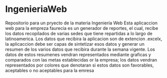 # IngenieriaWeb
Repositorio para un pryecto de la materia Ingeniería Web Esta aplicaccion web para la empreza faurecia es un generador de reportes, el cual, recibe los datos recopilados de varias sedes que tiene repartidas a lo largo de latinoamerica. Los datos que recibira la aplicacion son de extencion .excelx, la aplicaccion debe ser capas de sintetizar esos datos y generar un resumen de los varios datos que recibira durante la semana vigente. Los datos de estos resumenes vendran representados mediante graficas y comparados con las metas establecidas or la empresa; los datos vendran representados por colores que denotaran si estos datos son favorables, aceptables o no aceptables para la emresa
